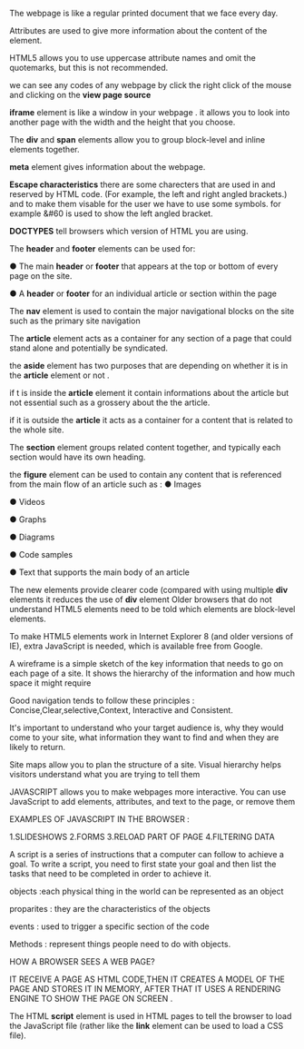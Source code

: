 
The webpage is like a regular printed document that we face every day.


Attributes are used to give more information about the content of the element.

HTML5 allows you to use uppercase attribute names and omit the quotemarks, but this is not recommended.

we can see any codes of any webpage by click the right click of the mouse and clicking on the __view page source__

**iframe** element is like a window in your webpage . it allows you to look into another page with the width and the height that you choose.

The **div** and **span** elements allow you to group
block-level and inline elements together.

**meta** element gives information about the webpage.

  **Escape characteristics**
  there are some charecters
  that are used in and reserved by HTML code. (For example, the
left and right angled brackets.) and to make them visable for the user we have to use some symbols. for example &#60 is used to show the left angled bracket.

**DOCTYPES** tell browsers which version of HTML you
are using. 

  The **header** and **footer**
elements can be used for:

● The main **header** or **footer**
that appears at the top or
bottom of every page on the
site.

● A **header** or **footer** for an
individual article or
section within the page


  The **nav** element is used to
contain the major navigational
blocks on the site such as the primary site navigation

  
  The **article** element acts as
a container for any section of a
page that could stand alone and
potentially be syndicated.


the **aside** element has two purposes that are depending on whether it is in the **article** element or not .


if t is inside the **article** element it contain informations about the article but not essential such as a grossery about the the article.


if it is outside the **article** it acts as a container for a content that is related to the whole site.


The **section** element groups
related content together, and
typically each section would
have its own heading.


the **figure** element  can be used
to contain any content that is
referenced from the main flow of
an article
 such as : ● Images
 
● Videos

● Graphs

● Diagrams

● Code samples

● Text that supports the main
body of an article

The new elements provide clearer code (compared
with using multiple **div** elements
 it reduces the use of **div** element
  Older browsers that do not understand HTML5
elements need to be told which elements are
block-level elements.

  To make HTML5 elements work in Internet Explorer 8
(and older versions of IE), extra JavaScript is needed,
which is available free from Google.

  A wireframe is a simple sketch of the key
information that needs to go on each page of a
site. It shows the hierarchy of the information
and how much space it might require

  Good navigation tends to follow these principles : Concise,Clear,selective,Context, Interactive and Consistent.
  
   It's important to understand who your target audience
is, why they would come to your site, what information
they want to find and when they are likely to return.


  Site maps allow you to plan the structure of a site.
Visual hierarchy helps
visitors understand what you are trying to tell them

  JAVASCRIPT allows you to make webpages more interactive.
  You can use JavaScript to add
elements, attributes, and text to the
page, or remove them

 
  


EXAMPLES OF JAVASCRIPT
IN THE BROWSER :

1.SLIDESHOWS  2.FORMS 3.RELOAD PART OF PAGE 4.FILTERING DATA 

A script is a series of instructions that a
computer can follow to achieve a goal. 
To write a script, you need to first
state your goal and then list the
tasks that need to be completed in
order to achieve it. 


objects :each physical thing in
the world can be represented as an object

proparites : they are the characteristics of the objects

events : used to trigger a specific section of the code


Methods : represent things people need to do with objects. 

HOW A BROWSER
SEES A WEB PAGE?

 IT RECEIVE A PAGE AS
HTML CODE,THEN IT CREATES A MODEL OF
THE PAGE AND STORES
IT IN MEMORY, AFTER THAT IT USES A RENDERING
ENGINE TO SHOW THE
PAGE ON SCREEN .

The HTML **script** element is used in HTML pages
to tell the browser to load the JavaScript file (rather like
the **link** element can be used to load a CSS file). 


